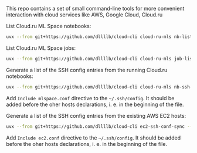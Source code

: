 This repo contains a set of small command-line tools for more convenient interaction with cloud services like AWS, Google Cloud, Cloud.ru

List Cloud.ru ML Space notebooks:
```sh
uvx --from git+https://github.com/dllllb/cloud-cli cloud-ru-mls nb-list
```

List Cloud.ru ML Space jobs:
```sh
uvx --from git+https://github.com/dllllb/cloud-cli cloud-ru-mls job-list --region SR008
```

Generate a list of the SSH config entries from the running Cloud.ru notebooks:
```sh
uvx --from git+https://github.com/dllllb/cloud-cli cloud-ru-mls nb-ssh-conf > ~/.ssh/mlspace.conf
```
Add `Include mlspace.conf` directive to the `~/.ssh/config`. It should be added before the oher hosts declarations, i. e. in the beginning of the file.

Generate a list of the SSH config entries from the existing AWS EC2 hosts:
```sh
uvx --from git+https://github.com/dllllb/cloud-cli ec2-ssh-conf-sync --dump --create > ~/.ssh/ec2.conf
```
Add `Include ec2.conf` directive to the `~/.ssh/config`. It should be added before the oher hosts declarations, i. e. in the beginning of the file.
